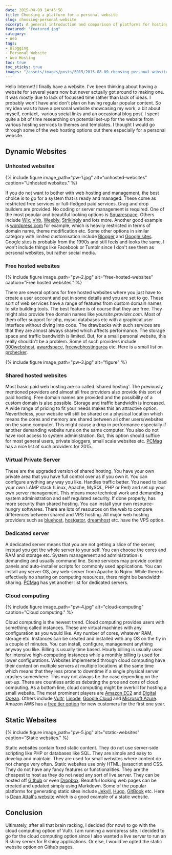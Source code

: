 ```yaml
---
date: 2015-08-09 14:45:58
title: Choosing a platform for a personal website
slug: choosing-personal-website
excerpt: A general introduction and comparison of platforms for hosting a personal website. This is just a primer to the different options available and not a detailed and thorough comparison.
featured: "featured.jpg"
category:
- Web
tags:
- Blogging
- Personal Website
- Web Hosting
toc: true
toc_sticky: true
images: "/assets/images/posts/2015/2015-08-09-choosing-personal-website/"
---
```


Hello Internet! I finally have a website. I've been thinking about having a website for several years now but never actually got around to making one. It was mostly due to lack of focussed time rather than lack of ideas. I probably won't have and don't plan on having regular popular content. So my idea was to have a personal website showcasing my work, a bit about myself, contact,  various social links and an occasional blog post. I spent quite a bit of time researching on potential set-up for the website from various hosting services to themes and templates. I thought I would go through some of the web hosting options out there especially for a personal website.

## Dynamic Websites

### Unhosted websites

{% 
  include figure
  image_path="pw-1.jpg"
  alt="unhosted-websites"
  caption="Unhosted websites."
%}

If you do not want to bother with web hosting and management, the best choice is to go for a system that is ready and managed. These come as restricted free services or full-fledged paid services. Drag and drop builders are provided. No coding or server management is required. One of the most popular and beautiful looking options is [Squarespace](http://www.squarespace.com/). Others include [Wix](http://www.wix.com/), [Virb](http://virb.com/), [Weebly](http://www.weebly.com/), [Strikingly](https://www.strikingly.com/) and lots more. Another good example is [wordpress.com](http://www.wordpress.com) for example, which is heavily restricted in terms of domain name, theme modification etc. Some other options in similar category with limited customisation include [Blogger](https://www.blogger.com) and [Google sites](http://www.google.com/sites/overview.html). Google sites is probably from the 1990s and still feels and looks the same. I won't include things like Facebook or Tumblr since I don't see them as personal websites, but rather social media.

### Free hosted websites

{% 
  include figure
  image_path="pw-2.jpg"
  alt="free-hosted-websites"
  caption="Free hosted websites."
%}

There are several options for free hosted websites where you just have to create a user account and put in some details and you are set to go. These sort of web services have a range of features from custom domain names to site building tools. The best feature is of course that they are free. They might also provide free domain names like _yoursite.provider.com_. Most of them offer support for php, mysql databases etc with a graphical user interface without diving into code. The drawbacks with such services are that they are almost always shared which affects performance. The storage space and traffic bandwidth is limited. But, for a small personal website, this really shouldn't be a problem. Some of such providers include [000webshost](http://www.000webhost.com), [awardspace](http://www.awardspace.com/), [freewebhostingarea](http://www.freewebhostingarea.com) etc. Here is a small list on [prchecker](http://www.prchecker.info/web-hosting/top-10-free-web-hosting-sites/).

{% 
  include figure
  image_path="pw-3.jpg"
  alt="figure"
%}

### Shared hosted websites

Most basic paid web hosting are so called 'shared hosting'. The previously mentioned providers and almost all free providers also provide this sort of paid hosting. Free domain names are provided and the possibility of a custom domain is also possible. Storage and traffic bandwidth is increased. A wide range of pricing to fit your needs makes this an attractive option. Nevertheless, your website will still be shared on a physical location which means the cores and memory are shared between all other users/websites on the same computer. This might cause a drop in performance especially if another demanding website runs on the same computer. You also do not have root access to system administration. But, this option should suffice for most general users, private bloggers, small scale websites etc. [PCMag](http://www.pcmag.com/article2/0,2817,2424725,00.asp) has a nice list of such providers for 2015.

### Virtual Private Server

These are the upgraded version of shared hosting. You have your own private area that you have full control over as if you own it. You can configure anything any way you like. Handles traffic better. You need to load your own LAMP stack (Linux, Apache, MySQL, PHP or Perl) and set up your own server management. This means more technical work and demanding system administration and self regulated security. If done properly, has more security than shared hosting. You can install your own resource-hungry softwares. There are lots of resources on the web to compare differences between shared and VPS hosting. All major web hosting providers such as [bluehost](http://www.bluehost.com/), [hostgator](http://www.hostgator.com/), [dreamhost](https://www.dreamhost.com/) etc. have the VPS option.

### Dedicated server

A dedicated server means that you are not getting a slice of the server, instead you get the whole server to your self. You can choose the cores and RAM and storage etc. System management and administration is demanding and usually command line. Some services may provide control panels and auto-installer scripts for commonly used applications. You can install any server OS, any web-server from Apache to Nginx. While there is effectively no sharing on computing resources, there might be bandwidth sharing. [PCMag](http://www.pcmag.com/article2/0,2817,2430030,00.asp) has yet another list for dedicated servers.

### Cloud computing

{% 
  include figure
  image_path="pw-4.jpg"
  alt="cloud-computing"
  caption="Cloud computing."
%}

Cloud computing is the newest trend. Cloud computing provides users with something called instances. These are virtual machines with any configuration as you would like. Any number of cores, whatever RAM, storage etc. Instances can be created and installed with any OS on the fly in a couple of minutes. You can install, configure, management anything anyway you like. Billing is usually time based. Hourly billing is usually used for intensive high-computing instances while a monthly billing is used for lower configurations. Websites implemented through cloud computing have their content on multiple servers at multiple locations at the same time which means that they less prone to downtime if a single physical server crashes somewhere. This may not always be the case depending on the set-up. There are countless articles debating the pros and cons of cloud computing. As a bottom line, cloud computing might be overkill for hosting a small website. The most prominent players are [Amazon EC2](https://aws.amazon.com/) and [Digital Ocean](https://www.digitalocean.com/). Others include [Vultr](https://www.vultr.com/), [Linode](https://www.linode.com/), [Google Cloud](https://cloud.google.com/) and [Microsoft Azure](https://azure.microsoft.com/). Amazon AWS has a [free tier option](https://aws.amazon.com/free/) for new customers for the first one year.

## Static Websites

{% 
  include figure
  image_path="pw-5.jpg"
  alt="static-websites"
  caption="Static websites."
%}

Static websites contain fixed static content. They do not use server-side scripting like PHP or databases like SQL. They are simple and easy to develop and maintain. They are used for small websites where content do not change very often. Static websites use only HTML, javascript and CSS. They do not have any fancy features or functionalities. They are the cheapest to host as they do not need any sort of live server. They can be hosted off [Github](https://pages.github.com/) or even [Dropbox](https://www.dropbox.com/). Beautiful looking web pages can be created and updated simply using Markdown. Some of the popular platforms for generating static sites include [Jekyll](http://jekyllrb.com/), [Hugo](https://gohugo.io/), [GitBook](https://www.gitbook.com/) etc. Here is [Dean Attali's website](http://deanattali.com/) which is a good example of a static website.

## Conclusion

Ultimately, after all that brain racking, I decided (for now) to go with the cloud computing option of Vultr. I am running a wordpress site. I decided to go for the cloud computing option since I also wanted a live server to run an R shiny server for R shiny applications. Or else, I would've opted the static website option on Github pages.
